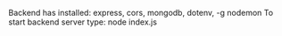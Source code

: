 Backend has installed: express, cors, mongodb, dotenv, -g nodemon
To start backend server type: node index.js
